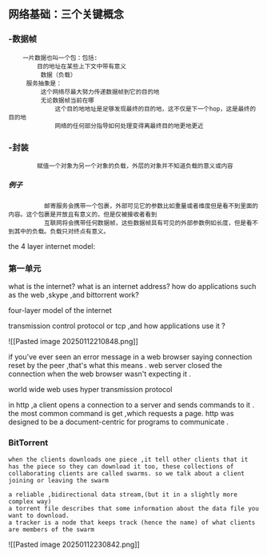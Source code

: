
## 网络基础：三个关键概念
###      -数据帧
		一片数据也叫一个包：包括:
			目的地址在某些上下文中带有意义
			 数据（负载）
		 服务抽象是：
			 这个网络尽最大努力传递数据帧到它的目的地
			 无论数据帧当前在哪
				 这个目的地地址是足够发现最终的目的地，这不仅是下一个hop，这是最终的                          目的地
				 网络的任何部分指导如何处理变得离最终目的地更地更近
				 
				  
###      -封装
			赋值一个对象为另一个对象的负载，外层的对象并不知道负载的意义或内容
#####            例子
              邮寄服务会携带一个包裹，外部可见它的参数比如重量或者维度但是看不到里面的内容。这个包裹是开放且有意义的，但是仅被接收者看到
              互联网将会携带任何数据帧，这些数据帧具有可见的外部参数例如长度，但是看不到其中的负载。负载只对终点有意义。


the 4 layer internet model:

	








### 第一单元
 

what is the internet?
what is an internet address?
how do applications such as the web ,skype ,and bittorrent work?

four-layer model of the internet

transmission control protocol or tcp ,and how applications use it ? 


![[Pasted image 20250112210848.png]]

	

if you've ever seen an error message in a web browser saying connection reset by the peer ,that's what this means . web server closed the connection when the web browser wasn't expecting it . 



world wide web  uses hyper transmission protocol 

in http ,a client opens a connection to a server  and sends commands to it . 
the most common command is get ,which requests a page. 
http was designed to be a document-centric  for programs to communicate . 


### BitTorrent
	when the clients downloads one piece ,it tell other clients that it has the piece so they can download it too, these collections of collaborating clients are called swarms. so we talk about a client joining or leaving the swarm 

	a reliable ,bidirectional data stream,(but it in a slightly more complex way)
	a torrent file describes that some information about the data file you want to download.
	a tracker is a node that keeps track (hence the name) of what clients are members of the swarm


![[Pasted image 20250112230842.png]]


